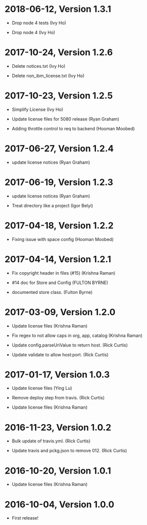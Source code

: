 2018-06-12, Version 1.3.1
=========================

 * Drop node 4 tests (Ivy Ho)

 * Drop node 4 (Ivy Ho)


2017-10-24, Version 1.2.6
=========================

 * Delete notices.txt (Ivy Ho)

 * Delete non_ibm_license.txt (Ivy Ho)


2017-10-23, Version 1.2.5
=========================

 * Simplify License (Ivy Ho)

 * Update license files for 5080 release (Ryan Graham)

 * Adding throttle control to req to backend (Hooman Moobed)


2017-06-27, Version 1.2.4
=========================

 * update license notices (Ryan Graham)


2017-06-19, Version 1.2.3
=========================

 * update license notices (Ryan Graham)

 * Treat directory like a project (Igor Belyi)


2017-04-18, Version 1.2.2
=========================

 * Fixing issue with space config (Hooman Moobed)


2017-04-14, Version 1.2.1
=========================

 * Fix copyright header in files (#15) (Krishna Raman)

 * #14 doc for Store and Config (FULTON BYRNE)

 * documented store class. (Fulton Byrne)


2017-03-09, Version 1.2.0
=========================

 * Update license files (Krishna Raman)

 * Fix regex to not allow caps in org, app, catalog (Krishna Raman)

 * Update config.parseUriValue to return host. (Rick Curtis)

 * Update validate to allow host:port. (Rick Curtis)


2017-01-17, Version 1.0.3
=========================

 * Update license files (Ying Lu)

 * Remove deploy step from travis. (Rick Curtis)

 * Update license files (Krishna Raman)


2016-11-23, Version 1.0.2
=========================

 * Bulk update of travis.yml. (Rick Curtis)

 * Update travis and pckg.json to remove 012. (Rick Curtis)


2016-10-20, Version 1.0.1
=========================

 * Update license files (Krishna Raman)


2016-10-04, Version 1.0.0
=========================

 * First release!
